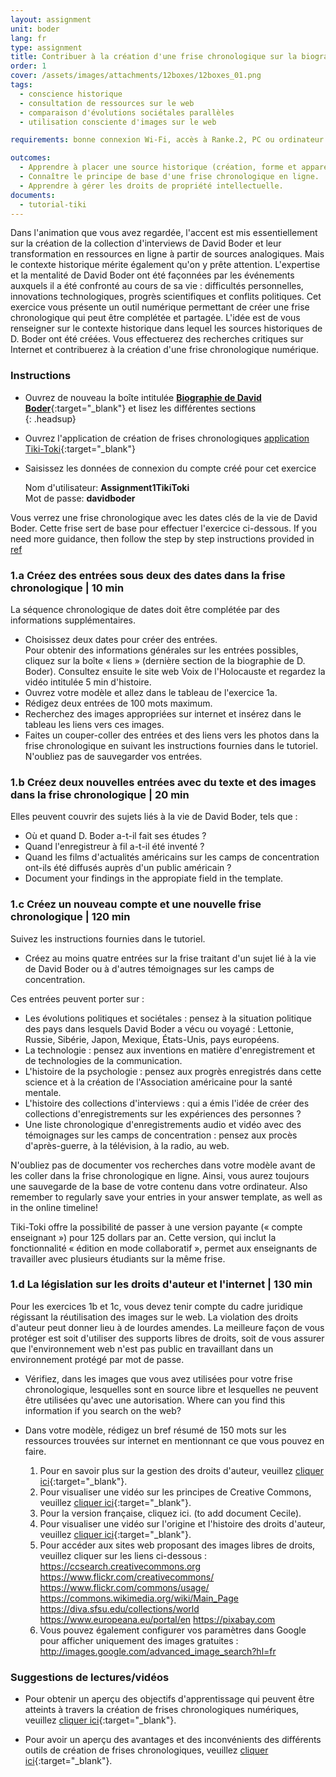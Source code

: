 ```yaml
---
layout: assignment
unit: boder
lang: fr
type: assignment
title: Contribuer à la création d'une frise chronologique sur la biographie de David Boder
order: 1
cover: /assets/images/attachments/12boxes/12boxes_01.png
tags:
  - conscience historique
  - consultation de ressources sur le web
  - comparaison d'évolutions sociétales parallèles
  - utilisation consciente d'images sur le web

requirements: bonne connexion Wi-Fi, accès à Ranke.2, PC ou ordinateur portable, application installée sur le PC ou le portable permettant de visualiser des vidéos, compte pour la frise chronologique

outcomes:
  - Apprendre à placer une source historique (création, forme et apparence) dans un contexte sociétal plus large.
  - Connaître le principe de base d'une frise chronologique en ligne.
  - Apprendre à gérer les droits de propriété intellectuelle.
documents:
  - tutorial-tiki
---
```


Dans l'animation que vous avez regardée, l'accent est mis essentiellement sur la création de la collection d'interviews de David Boder et leur transformation en ressources en ligne à partir de sources analogiques. Mais le contexte historique mérite également qu'on y prête attention. L'expertise et la mentalité de David Boder ont été façonnées par les événements auxquels il a été confronté au cours de sa vie : difficultés personnelles, innovations technologiques, progrès scientifiques et conflits politiques. Cet exercice vous présente un outil numérique permettant de créer une frise chronologique qui peut être complétée et partagée. L'idée est de vous renseigner sur le contexte historique dans lequel les sources historiques de D. Boder ont été créées. Vous effectuerez des recherches critiques sur Internet et contribuerez à la création d'une frise chronologique numérique.

<!-- more -->

<!-- briefing-student -->

### Instructions
<!-- section-contents -->

- Ouvrez de nouveau la boîte intitulée [**Biographie de David Boder**](https://allthingsmoving.com/DB_interactive_2018_07_03/#Intro){:target="_blank"} et lisez les différentes sections  
  {: .headsup}
- Ouvrez l'application de création de frises chronologiques [application Tiki-Toki](https://www.tiki-toki.com/){:target="_blank"}
- Saisissez les données de connexion du compte créé pour cet exercice

    Nom d'utilisateur: **Assignment1TikiToki**  
    Mot de passe: **davidboder**

Vous verrez une frise chronologique avec les dates clés de la vie de David Boder.
Cette frise sert de base pour effectuer l'exercice ci-dessous.
If you need more guidance, then follow the step by step instructions provided in [ref](tutorial-tiki)

<!-- section -->

### 1.a Créez des entrées sous deux des dates dans la frise chronologique | 10 min
<!-- section-contents -->

La séquence chronologique de dates doit être complétée par des informations supplémentaires.

- Choisissez deux dates pour créer des entrées.  
Pour obtenir des informations générales sur les entrées possibles, cliquez sur la boîte « liens » (dernière section de la biographie de D. Boder). Consultez ensuite le site web Voix de l'Holocauste et regardez la vidéo intitulée 5 min d'histoire.
- Ouvrez votre modèle et allez dans le tableau de l'exercice 1a.
- Rédigez deux entrées de 100 mots maximum.
- Recherchez des images appropriées sur internet et insérez dans le tableau les liens vers ces images.
- Faites un couper-coller des entrées et des liens vers les photos dans la frise chronologique en suivant les instructions fournies dans le tutoriel.
N'oubliez pas de sauvegarder vos entrées.

<!-- section -->

### 1.b  Créez deux nouvelles entrées avec du texte et des images dans la frise chronologique | 20 min
<!-- section-contents -->

Elles peuvent couvrir des sujets liés à la vie de David Boder, tels que :
- Où et quand D. Boder a-t-il fait ses études ?
- Quand l'enregistreur à fil a-t-il été inventé ?
- Quand les films d'actualités américains sur les camps de concentration ont-ils été diffusés auprès d'un public américain ?
- Document your findings in the appropiate field in the template.

<!-- section -->

### 1.c  Créez un nouveau compte et une nouvelle frise chronologique | 120 min
<!-- section-contents -->

Suivez les instructions fournies dans le tutoriel.

- Créez au moins quatre entrées sur la frise traitant d'un sujet lié à la vie de David Boder ou à d'autres témoignages sur les camps de concentration. 

Ces entrées peuvent porter sur :

- Les évolutions politiques et sociétales : pensez à la situation politique des pays dans lesquels David Boder a vécu ou voyagé : Lettonie, Russie, Sibérie, Japon, Mexique, États-Unis, pays européens.
- La technologie : pensez aux inventions en matière d'enregistrement et de technologies de la communication.
- L'histoire de la psychologie : pensez aux progrès enregistrés dans cette science et à la création de l'Association américaine pour la santé mentale.
- L'histoire des collections d'interviews : qui a émis l'idée de créer des collections d'enregistrements sur les expériences des personnes ?
- Une liste chronologique d'enregistrements audio et vidéo avec des témoignages sur les camps de concentration : pensez aux procès d'après-guerre, à la télévision, à la radio, au web.

N'oubliez pas de documenter vos recherches dans votre modèle avant de les coller dans la frise chronologique en ligne. Ainsi, vous aurez toujours une sauvegarde de la base de votre contenu dans votre ordinateur.
Also remember to regularly save your entries in your answer template, as well as in the online timeline!

Tiki-Toki offre la possibilité de passer à une version payante (« compte enseignant ») pour 125 dollars par an. Cette version, qui inclut la fonctionnalité « édition en mode collaboratif », permet aux enseignants de travailler avec plusieurs étudiants sur la même frise.

<!-- section -->

### 1.d  La législation sur les droits d'auteur et l'internet | 130 min
<!-- section-contents -->

Pour les exercices 1b et 1c, vous devez tenir compte du cadre juridique régissant la réutilisation des images sur le web. La violation des droits d'auteur peut donner lieu à de lourdes amendes. La meilleure façon de vous protéger est soit d'utiliser des supports libres de droits, soit de vous assurer que l'environnement web n'est pas public en travaillant dans un environnement protégé par mot de passe.

- Vérifiez, dans les images que vous avez utilisées pour votre frise chronologique, lesquelles sont en source libre et lesquelles ne peuvent être utilisées qu'avec une autorisation.
Where can you find this information if you search on the web?

- Dans votre modèle, rédigez un bref résumé de 150 mots sur les ressources trouvées sur internet en mentionnant ce que vous pouvez en faire.

  1. Pour en savoir plus sur la gestion des droits d'auteur, veuillez [cliquer ici](https://assets.publishing.service.gov.uk/government/uploads/system/uploads/attachment_data/file/481194/c-notice-201401.pdf){:target="_blank"}.
  2. Pour visualiser une vidéo sur les principes de Creative Commons, veuillez [cliquer ici](https://youtu.be/1DKm96Ftfko){:target="_blank"}.
  3. Pour la version française, cliquez ici. (to add document Cecile).
  4. Pour visualiser une vidéo sur l'origine et l'histoire des droits d'auteur, veuillez [cliquer ici](https://vimeo.com/36881035){:target="_blank"}.
  5. Pour accéder aux sites web proposant des images libres de droits, veuillez cliquer sur les liens ci-dessous :
      https://ccsearch.creativecommons.org
      https://www.flickr.com/creativecommons/
      https://www.flickr.com/commons/usage/
      https://commons.wikimedia.org/wiki/Main_Page
      https://diva.sfsu.edu/collections/world
      https://www.europeana.eu/portal/en
      https://pixabay.com
  6. Vous pouvez également configurer vos paramètres dans Google pour afficher uniquement des images gratuites :
    http://images.google.com/advanced_image_search?hl=fr

<!-- section -->

### Suggestions de lectures/vidéos

<!-- section-contents -->

- Pour obtenir un aperçu des objectifs d'apprentissage qui peuvent être atteints à travers la création de frises chronologiques numériques, veuillez [cliquer ici](https://cft.vanderbilt.edu/guides-sub-pages/digital-timelines/){:target="_blank"}.

- Pour avoir un aperçu des avantages et des inconvénients des différents outils de création de frises chronologiques, veuillez [cliquer ici](https://docs.google.com/document/d/1uprzcDAFaCgK_1TB-A4QxkUjWIMrkWZOG6kAXQdhdDg/edit){:target="_blank"}.

<!-- briefing-teacher -->
